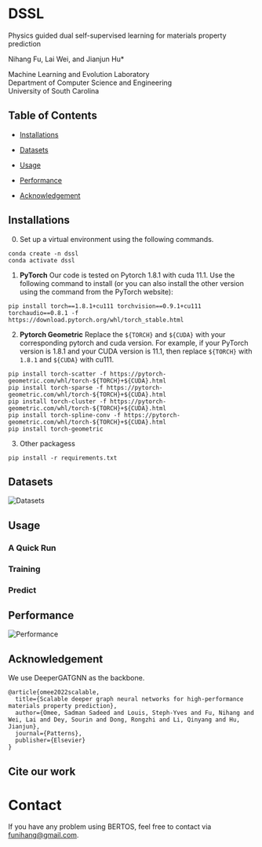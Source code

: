 # DSSL
Physics guided dual self-supervised learning for materials property prediction

Nihang Fu, Lai Wei, and Jianjun Hu* <br>

Machine Learning and Evolution Laboratory <br>
Department of Computer Science and Engineering <br>
University of South Carolina

## Table of Contents
- [Installations](#Installations)

- [Datasets](#Datasets)

- [Usage](#Usage)

- [Performance](#Performance)

- [Acknowledgement](#Acknowledgement)

## Installations

0. Set up a virtual environment using the following commands.
```
conda create -n dssl
conda activate dssl
```

1. **PyTorch**
Our code is tested on Pytorch 1.8.1 with cuda 11.1. Use the following command to install (or you can also install the other version using the command from the PyTorch website):
```
pip install torch==1.8.1+cu111 torchvision==0.9.1+cu111 torchaudio==0.8.1 -f https://download.pytorch.org/whl/torch_stable.html
```
 
2. **Pytorch Geometric**
Replace the `${TORCH}` and `${CUDA}` with your corresponding pytorch and cuda version. For example, if your PyTorch version is 1.8.1 and your CUDA version is 11.1, then replace `${TORCH}` with `1.8.1` and `${CUDA}` with cu111.
```
pip install torch-scatter -f https://pytorch-geometric.com/whl/torch-${TORCH}+${CUDA}.html
pip install torch-sparse -f https://pytorch-geometric.com/whl/torch-${TORCH}+${CUDA}.html
pip install torch-cluster -f https://pytorch-geometric.com/whl/torch-${TORCH}+${CUDA}.html
pip install torch-spline-conv -f https://pytorch-geometric.com/whl/torch-${TORCH}+${CUDA}.html
pip install torch-geometric
```

3. Other packagess
```
pip install -r requirements.txt
```  

## Datasets  
![Datasets](datasets.png)

## Usage
### A Quick Run

### Training

### Predict


## Performance
![Performance](performances.png)

## Acknowledgement
We use DeeperGATGNN as the backbone.
```
@article{omee2022scalable,
  title={Scalable deeper graph neural networks for high-performance materials property prediction},
  author={Omee, Sadman Sadeed and Louis, Steph-Yves and Fu, Nihang and Wei, Lai and Dey, Sourin and Dong, Rongzhi and Li, Qinyang and Hu, Jianjun},
  journal={Patterns},
  publisher={Elsevier}
}
```

## Cite our work


# Contact
If you have any problem using BERTOS, feel free to contact via [funihang@gmail.com](mailto:funihang@gmail.com).

